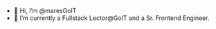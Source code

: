 <!---
maresGoIT/maresGoIT is a ✨ special ✨ repository because its `README.md` (this file) appears on your GitHub profile.
You can click the Preview link to take a look at your changes.
--->
- 👋 Hi, I’m @maresGoIT
- 🌱 I’m currently a Fullstack Lector@GoIT and a Sr. Frontend Engineer.
